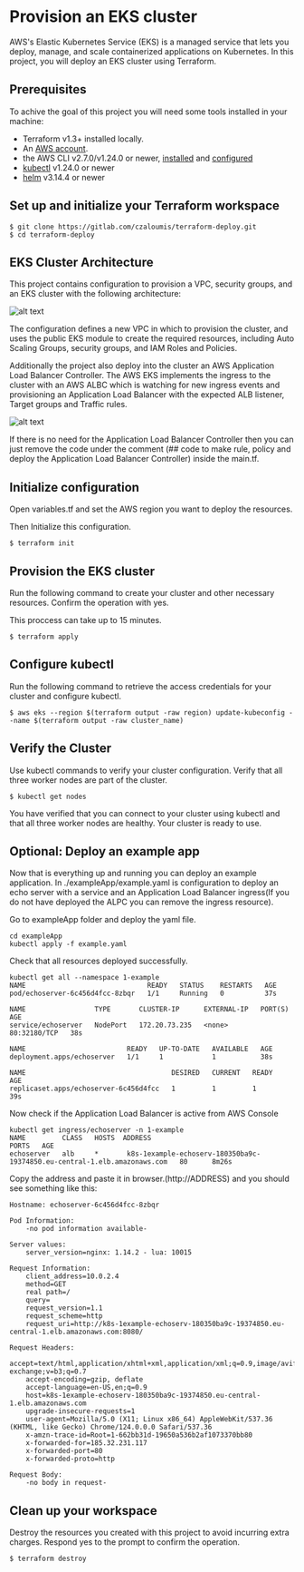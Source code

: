 # Provision an EKS cluster

AWS's Elastic Kubernetes Service (EKS) is a managed service that lets you deploy, manage, and scale containerized applications on Kubernetes.
In this project, you will deploy an EKS cluster using Terraform.

## Prerequisites

To achive the goal of this project you will need some tools installed in your machine:

- Terraform v1.3+ installed locally.
- An [AWS account](https://portal.aws.amazon.com/billing/signup?nc2=h_ct&src=default&redirect_url=https%3A%2F%2Faws.amazon.com%2Fregistration-confirmation#/start).
- the AWS CLI v2.7.0/v1.24.0 or newer, [installed](https://docs.aws.amazon.com/cli/latest/userguide/getting-started-install.html) and [configured](https://docs.aws.amazon.com/cli/latest/userguide/cli-chap-configure.html)
- [kubectl](https://kubernetes.io/docs/tasks/tools/) v1.24.0 or newer
- [helm](https://helm.sh/docs/intro/install/) v3.14.4 or newer

## Set up and initialize your Terraform workspace

```
$ git clone https://gitlab.com/czaloumis/terraform-deploy.git
$ cd terraform-deploy
```

## EKS Cluster Architecture

This project contains configuration to provision a VPC, security groups, and an EKS cluster with the following architecture:

![alt text](https://developer.hashicorp.com/_next/image?url=https%3A%2F%2Fcontent.hashicorp.com%2Fapi%2Fassets%3Fproduct%3Dtutorials%26version%3Dmain%26asset%3Dpublic%252Fimg%252Fterraform%252Feks%252Foverview.png%26width%3D1522%26height%3D1054&w=1920&q=75)

The configuration defines a new VPC in which to provision the cluster, and uses the public EKS module to create the required resources, including Auto Scaling Groups, security groups, and IAM Roles and Policies.

Additionally the project also deploy into the cluster an AWS Application Load Balancer Controller. The AWS EKS implements the ingress to the cluster with an AWS ALBC which is watching for new ingress events and provisioning an Application Load Balancer with the expected ALB listener, Target groups and Traffic rules.

![alt text](https://miro.medium.com/v2/resize:fit:828/format:webp/0*KC-67M9vH94TJ1Zt.png)

If there is no need for the Application Load Balancer Controller then you can just remove the code under the comment (## code to make rule, policy and deploy the Application Load Balancer Controller) inside the main.tf.

## Initialize configuration

Open variables.tf and set the AWS region you want to deploy the resources.

Then Initialize this configuration.

```
$ terraform init
```

## Provision the EKS cluster

Run the following command to create your cluster and other necessary resources. Confirm the operation with yes.

This proccess can take up to 15 minutes.

```
$ terraform apply
```

## Configure kubectl

Run the following command to retrieve the access credentials for your cluster and configure kubectl.

```
$ aws eks --region $(terraform output -raw region) update-kubeconfig --name $(terraform output -raw cluster_name)
```

## Verify the Cluster

Use kubectl commands to verify your cluster configuration.
Verify that all three worker nodes are part of the cluster.

```
$ kubectl get nodes
```

You have verified that you can connect to your cluster using kubectl and that all three worker nodes are healthy. Your cluster is ready to use.


## Optional: Deploy an example app

Now that is everything up and running you can deploy an example application.
In ./exampleApp/example.yaml is configuration to deploy an echo server with a service and an Application Load Balancer ingress(If you do not have deployed the ALPC you can remove the ingress resource).

Go to exampleApp folder and deploy the yaml file.
```
cd exampleApp
kubectl apply -f example.yaml
```

Check that all resources deployed successfully.
```
kubectl get all --namespace 1-example
NAME                              READY   STATUS    RESTARTS   AGE
pod/echoserver-6c456d4fcc-8zbqr   1/1     Running   0          37s

NAME                 TYPE       CLUSTER-IP      EXTERNAL-IP   PORT(S)        AGE
service/echoserver   NodePort   172.20.73.235   <none>        80:32180/TCP   38s

NAME                         READY   UP-TO-DATE   AVAILABLE   AGE
deployment.apps/echoserver   1/1     1            1           38s

NAME                                    DESIRED   CURRENT   READY   AGE
replicaset.apps/echoserver-6c456d4fcc   1         1         1       39s

```

Now check if the Application Load Balancer is active from AWS Console 
```
kubectl get ingress/echoserver -n 1-example
NAME         CLASS   HOSTS  ADDRESS                                                                     PORTS   AGE
echoserver   alb     *       k8s-1example-echoserv-180350ba9c-19374850.eu-central-1.elb.amazonaws.com   80      8m26s
```

Copy the address and paste it in browser.(http://ADDRESS) and you should see something like this:
```
Hostname: echoserver-6c456d4fcc-8zbqr

Pod Information:
	-no pod information available-

Server values:
	server_version=nginx: 1.14.2 - lua: 10015

Request Information:
	client_address=10.0.2.4
	method=GET
	real path=/
	query=
	request_version=1.1
	request_scheme=http
	request_uri=http://k8s-1example-echoserv-180350ba9c-19374850.eu-central-1.elb.amazonaws.com:8080/

Request Headers:
	accept=text/html,application/xhtml+xml,application/xml;q=0.9,image/avif,image/webp,image/apng,*/*;q=0.8,application/signed-exchange;v=b3;q=0.7
	accept-encoding=gzip, deflate
	accept-language=en-US,en;q=0.9
	host=k8s-1example-echoserv-180350ba9c-19374850.eu-central-1.elb.amazonaws.com
	upgrade-insecure-requests=1
	user-agent=Mozilla/5.0 (X11; Linux x86_64) AppleWebKit/537.36 (KHTML, like Gecko) Chrome/124.0.0.0 Safari/537.36
	x-amzn-trace-id=Root=1-662bb31d-19650a536b2af1073370bb80
	x-forwarded-for=185.32.231.117
	x-forwarded-port=80
	x-forwarded-proto=http

Request Body:
	-no body in request-
```



## Clean up your workspace

Destroy the resources you created with this project to avoid incurring extra charges. Respond yes to the prompt to confirm the operation.

```
$ terraform destroy
```